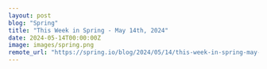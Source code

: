 ```yaml
---
layout: post
blog: "Spring"
title: "This Week in Spring - May 14th, 2024"
date: 2024-05-14T00:00:00Z
image: images/spring.png
remote_url: "https://spring.io/blog/2024/05/14/this-week-in-spring-may-14th-2024"
---
```

